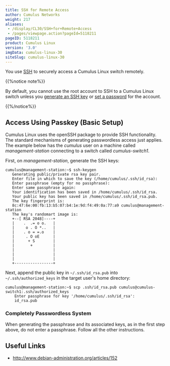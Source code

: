 ```yaml
---
title: SSH for Remote Access
author: Cumulus Networks
weight: 217
aliases:
 - /display/CL30/SSH+for+Remote+Access
 - /pages/viewpage.action?pageId=5118211
pageID: 5118211
product: Cumulus Linux
version: '3.0'
imgData: cumulus-linux-30
siteSlug: cumulus-linux-30
---
```

You use [SSH](http://en.wikipedia.org/wiki/Secure_Shell) to securely
access a Cumulus Linux switch remotely.

{{%notice note%}}

By default, you cannot use the root account to SSH to a Cumulus Linux
switch unless you [generate an SSH
key](/version/cumulus-linux-30/System-Management/Authentication-Authorization-and-Accounting/User-Accounts)
or [set a
password](/version/cumulus-linux-30/System-Management/Authentication-Authorization-and-Accounting/User-Accounts)
for the account.

{{%/notice%}}

## Access Using Passkey (Basic Setup)

Cumulus Linux uses the openSSH package to provide SSH functionality. The
standard mechanisms of generating passwordless access just applies. The
example below has the *cumulus* user on a machine called
*management-station* connecting to a switch called *cumulus-switch1*.

First, on *management-station*, generate the SSH keys:

    cumulus@management-station:~$ ssh-keygen
       Generating public/private rsa key pair.
       Enter file in which to save the key (/home/cumulus/.ssh/id_rsa):
       Enter passphrase (empty for no passphrase):
       Enter same passphrase again:
       Your identification has been saved in /home/cumulus/.ssh/id_rsa.
       Your public key has been saved in /home/cumulus/.ssh/id_rsa.pub.
       The key fingerprint is:
       8c:47:6e:00:fb:13:b5:07:b4:1e:9d:f4:49:0a:77:a9 cumulus@management-station
       The key's randomart image is:
       +--[ RSA 2048]----+
       |    .  .= o o.   |
       |     o . O *..   |
       |    . o = =.o    |
       |     . O oE      |
       |      + S        |
       |       +         |
       |                 |
       |                 |
       |                 |
       +-----------------+

Next, append the public key in `~/.ssh/id_rsa.pub` into
`~/.ssh/authorized_keys` in the target user's home directory:

    cumulus@management-station:~$ scp .ssh/id_rsa.pub cumulus@cumulus-switch1:.ssh/authorized_keys
        Enter passphrase for key '/home/cumulus/.ssh/id_rsa':
        id_rsa.pub

### Completely Passwordless System

When generating the passphrase and its associated keys, as in the first
step above, do not enter a passphrase. Follow all the other
instructions.

## Useful Links

  - <http://www.debian-administration.org/articles/152>

<article id="html-search-results" class="ht-content" style="display: none;">

</article>

<footer id="ht-footer">

</footer>
